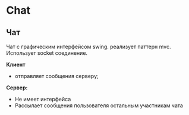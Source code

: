 # Chat
Чат
-----

Чат с графическим интерфейсом swing.
реализует паттерн mvc. Использует socket соединение.

**Клиент**
* отправляет сообщения серверу;

**Сервер:**
* Не имеет интерфейса
* Рассылает сообщения пользователя остальным участникам чата
